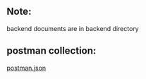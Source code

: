 
## Note:
 backend documents are in backend directory


## postman collection:
[postman.json](https://github.com/erfanAliaghdam/interview-task/files/13851676/postman.json)

